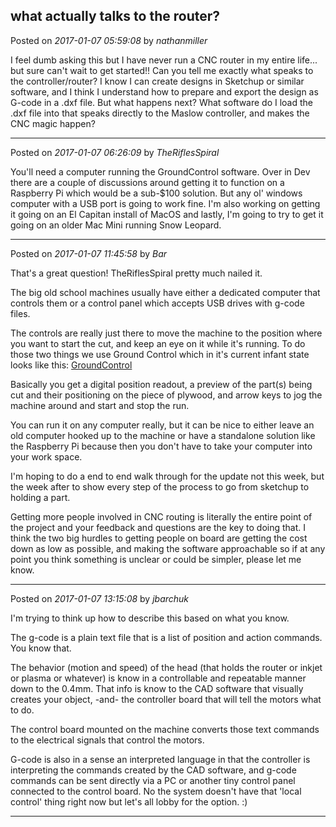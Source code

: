 ## what actually talks to the router?
Posted on *2017-01-07 05:59:08* by *nathanmiller*

I feel dumb asking this but I have never run a CNC router in my entire life... but sure can't wait to get started!! Can you tell me exactly what speaks to the controller/router? I know I can create designs in Sketchup or similar software, and I think I understand how to prepare and export the design as G-code in a .dxf file. But what happens next? What software do I load the .dxf file into that speaks directly to the Maslow controller, and makes the CNC magic happen?

---

Posted on *2017-01-07 06:26:09* by *TheRiflesSpiral*

You'll need a computer running the GroundControl software. Over in Dev there are a couple of discussions around getting it to function on a Raspberry Pi which would be a sub-$100 solution. But any ol' windows computer with a USB port is going to work fine. I'm also working on getting it going on an El Capitan install of MacOS and lastly, I'm going to try to get it going on an older Mac Mini running Snow Leopard.

---

Posted on *2017-01-07 11:45:58* by *Bar*

That's a great question! TheRiflesSpiral pretty much nailed it.

The big old school machines usually have either a dedicated computer that controls them or a control panel which accepts USB drives with g-code files. 

The controls are really just there to move the machine to the position where you want to start the cut, and keep an eye on it while it's running. To do those two things we use Ground Control which in it's current infant state looks like this:  [GroundControl](//muut.com/u/maslowcnc/s3/:maslowcnc:pmfl:groundcontrol.jpg.jpg) 

Basically you get a digital position readout, a preview of the part(s) being cut and their positioning on the piece of plywood, and arrow keys to jog the machine around and start and stop the run.

You can run it on any computer really, but it can be nice to either leave an old computer hooked up to the machine or have a standalone solution like the Raspberry Pi because then you don't have to take your computer into your work space. 

I'm hoping to do a end to end walk through for the update not this week, but the week after to show every step of the process to go from sketchup to  holding a part. 

Getting more people involved in CNC routing is literally the entire point of the project and your feedback and questions are the key to doing that. I think the two big hurdles to getting people on board are getting the cost down as low as possible, and making the software approachable so if at any point you think something is unclear or could be simpler, please let me know.

---

Posted on *2017-01-07 13:15:08* by *jbarchuk*

I'm trying to think up how to describe this based on what you know.

The g-code is a plain text file that is a list of position and action commands. You know that.

The behavior (motion and speed) of the head (that holds the router or inkjet or plasma or whatever) is know in a controllable and repeatable manner down to the 0.4mm. That info is know to the CAD software that visually creates your object, -and- the controller board that will tell the motors what to do.

The control board mounted on the machine converts those text commands to the electrical signals that control the motors.

G-code is also in a sense an interpreted language in that the controller is interpreting the commands created by the CAD software, and g-code commands can be sent directly via a PC or another tiny control panel connected to the control board. No the system doesn't have that 'local control' thing right now but let's all lobby for the option. :)

---

